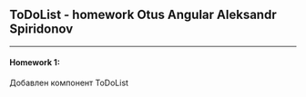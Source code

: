## ToDoList - homework Otus Angular Aleksandr Spiridonov

----

#### Homework 1:

Добавлен компонент ToDoList
